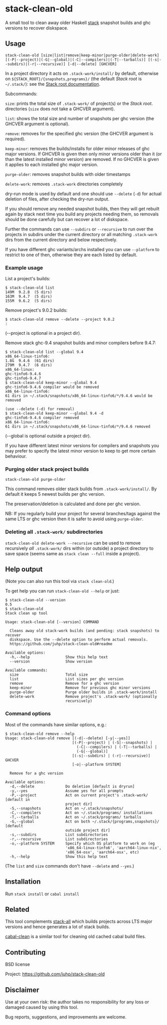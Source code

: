 # stack-clean-old

A small tool to clean away older Haskell [stack](https://docs.haskellstack.org)
snapshot builds and ghc versions to recover diskspace.

## Usage
`stack-clean-old [size|list|remove|keep-minor|purge-older|delete-work] [(-P|--project)|(-G|--global)|(-C|--compilers)|(-T|--tarballs)] [(-s|--subdirs)|(-r|--recursive)] [-d|--delete] [GHCVER]`

In a project directory it acts on `.stack-work/install/` by default,
otherwise on `${STACK_ROOT}/{snapshots,programs}/`
(the default *Stack root* is `~/.stack/`):
see the [Stack root documentation](https://docs.haskellstack.org/en/stable/stack_root/).

Subcommands:

`size`:
    prints the total size of `.stack-work/` of project(s) or the *Stack root*.
    directories (`size` does not take a GHCVER argument).

`list`:
    shows the total size and number of snapshots per ghc version
    (the GHCVER argument is optional).

`remove`:
    removes for the specified ghc version (the GHCVER argument is required).

`keep-minor`:
    removes the builds/installs for older minor releases of ghc major versions.
    If GHCVER is given then only minor versions older than it
    (or than the latest installed minor version) are removed.
    If no GHCVER is given it applies to each installed ghc major version.

`purge-older`:
    removes snapshot builds with older timestamps

`delete-work`:
    removes `.stack-work` directories completely

dry-run mode is used by default and one should use `--delete` (`-d`)
for actual deletion of files, after checking the dry-run output.

If you should remove any needed snapshot builds,
then they will get rebuilt again by stack next time you build any projects
needing them, so removals should be done carefully
but can recover a lot of diskspace.

Further the commands can use `--subdirs` or `--recursive` to run over
the projects in subdirs under the current directory or
all matching `.stack-work` dirs from the current directory and below
respectively.

If you have different ghc variants/archs installed
you can use `--platform` to restrict to one of then,
otherwise they are each listed by default.

### Example usage
List a project's builds:
```ShellSession
$ stack-clean-old list
149M  9.2.8  (5 dirs)
163M  9.4.7  (5 dirs)
155M  9.6.2  (5 dirs)
```
Remove project's 9.0.2 builds:
```ShellSession
$ stack-clean-old remove --delete --project 9.0.2
:
```
(--project is optional in a project dir).

Remove stack ghc-9.4 snapshot builds and minor compilers before 9.4.7:
```ShellSession
$ stack-clean-old list --global 9.4
x86_64-linux-tinfo6:
1.8G  9.4.6  (61 dirs)
279M  9.4.7  (6 dirs)
x86_64-linux:
ghc-tinfo6-9.4.6
ghc-tinfo6-9.4.7
$ stack-clean-old keep-minor --global 9.4
ghc-tinfo6-9.4.6 compiler would be removed
x86_64-linux-tinfo6:
61 dirs in ~/.stack/snapshots/x86_64-linux-tinfo6/*/9.4.6 would be removed

(use --delete (-d) for removal)
$ stack-clean-old keep-minor --global 9.4 -d
ghc-tinfo6-9.4.6 compiler removed
x86_64-linux-tinfo6:
61 dirs in ~/.stack/snapshots/x86_64-linux-tinfo6/*/9.4.6 removed
```
(--global is optional outside a project dir).

If you have different latest minor versions for compilers and snapshots
you may prefer to specify the latest minor version to keep
to get more certain behaviour.

### Purging older stack project builds
```
stack-clean-old purge-older
```
This command removes older stack builds from `.stack-work/install/`.
By default it keeps 5 newest builds per ghc version.

The preservation/deletion is calculated and done per ghc version.

NB: If you regularly build your project for several branches/tags against the same LTS or ghc version then it is safer to avoid using `purge-older`.

### Deleting all `.stack-work/` subdirectories
`stack-clean-old delete-work --recursive` can be used to remove recursively
_all_ `.stack-work/` dirs within (or outside) a project directory to save
space (seems same as `stack clean --full` inside a project).

## Help output
(Note you can also run this tool via `stack clean-old`.)

To get help you can run `stack-clean-old --help` or just:
```ShellSession
$ stack-clean-old --version
0.5
$ stack-clean-old
Stack clean up tool

Usage: stack-clean-old [--version] COMMAND

  Cleans away old stack-work builds (and pending: stack snapshots) to recover
  diskspace. Use the --delete option to perform actual removals.
  https://github.com/juhp/stack-clean-old#readme

Available options:
  -h,--help                Show this help text
  --version                Show version

Available commands:
  size                     Total size
  list                     List sizes per ghc version
  remove                   Remove for a ghc version
  keep-minor               Remove for previous ghc minor versions
  purge-older              Purge older builds in .stack-work/install
  delete-work              Remove project's .stack-work/ (optionally
                           recursively)
```

### Command options
Most of the commands have similar options, e.g.:

```shellsession
$ stack-clean-old remove --help
Usage: stack-clean-old remove [(-d|--delete) [-y|--yes]]
                              [(-P|--project) | (-S|--snapshots) |
                                (-C|--compilers) | (-T|--tarballs) |
                                (-G|--global)]
                              [(-s|--subdirs) | (-r|--recursive)] GHCVER
                              [-o|--platform SYSTEM]

  Remove for a ghc version

Available options:
  -d,--delete              Do deletion [default is dryrun]
  -y,--yes                 Assume yes for all prompts
  -P,--project             Act on current project's .stack-work/ [default in
                           project dir]
  -S,--snapshots           Act on ~/.stack/snapshots/
  -C,--compilers           Act on ~/.stack/programs/ installations
  -T,--tarballs            Act on ~/.stack/programs/ tarballs
  -G,--global              Act on both ~/.stack/{programs,snapshots}/ [default
                           outside project dir]
  -s,--subdirs             List subdirectories
  -r,--recursive           List subdirectories
  -o,--platform SYSTEM     Specify which OS platform to work on (eg
                           'x86_64-linux-tinfo6', 'aarch64-linux-nix',
                           'x86_64-osx', 'aarch64-osx', etc)
  -h,--help                Show this help text
```

(The `list` and `size` commands don't have `--delete` and `--yes`.)

## Installation

Run `stack install` or `cabal install`

## Related
This tool complements
[stack-all](https://hackage.haskell.org/package/stack-all)
which builds projects across LTS major versions and
hence generates a lot of stack builds.

[cabal-clean](https://hackage.haskell.org/package/cabal-clean) is
a similar tool for cleaning old cached cabal build files.

## Contributing
BSD license

Project: <https://github.com/juhp/stack-clean-old>

## Disclaimer
Use at your own risk: the author takes no responsibility for any loss or
damaged caused by using this tool.

Bug reports, suggestions, and improvements are welcome.
